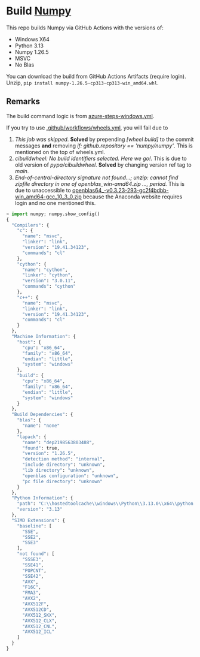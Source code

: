 # Build [Numpy](https://github.com/numpy/numpy)

This repo builds Numpy via GitHub Actions with the versions of:

* Windows X64
* Python 3.13
* Numpy 1.26.5
* MSVC
* No Blas

You can download the build from GitHub Actions Artifacts (require login). Unzip, `pip install numpy-1.26.5-cp313-cp313-win_amd64.whl`.

## Remarks

The build command logic is from [azure-steps-windows.yml](https://github.com/numpy/numpy/blob/v1.26.5/azure-steps-windows.yml).

If you try to use [.github/workflows/wheels.yml](https://github.com/numpy/numpy/blob/v1.26.5/.github/workflows/wheels.yml), you will fail due to
  1. *This job was skipped*. **Solved** by prepending *[wheel build]* to the commit messages **and** removing *if: github.repository == 'numpy/numpy'*. This is mentioned on the top of wheels.yml.
  2. *cibuildwheel: No build identifiers selected. Here we go!*. This is due to old version of *pypa/cibuildwheel*. **Solved** by changing version ref tag to *main*.
  3. *End-of-central-directory signature not found...; unzip: cannot find zipfile directory in one of openblas_win-amd64.zip ..., period.* This is due to unaccessible to [openblas64_-v0.3.23-293-gc2f4bdbb-win_amd64-gcc_10_3_0.zip](https://anaconda.org/scientific-python-nightly-wheels/openblas-libs/v0.3.23-293-gc2f4bdbb/download/openblas64_-v0.3.23-293-gc2f4bdbb-win_amd64-gcc_10_3_0.zip) because the Anaconda website requires login and no one mentioned this.

```py
> import numpy; numpy.show_config()
{
  "Compilers": {
    "c": {
      "name": "msvc",
      "linker": "link",
      "version": "19.41.34123",
      "commands": "cl"
    },
    "cython": {
      "name": "cython",
      "linker": "cython",
      "version": "3.0.11",
      "commands": "cython"
    },
    "c++": {
      "name": "msvc",
      "linker": "link",
      "version": "19.41.34123",
      "commands": "cl"
    }
  },
  "Machine Information": {
    "host": {
      "cpu": "x86_64",
      "family": "x86_64",
      "endian": "little",
      "system": "windows"
    },
    "build": {
      "cpu": "x86_64",
      "family": "x86_64",
      "endian": "little",
      "system": "windows"
    }
  },
  "Build Dependencies": {
    "blas": {
      "name": "none"
    },
    "lapack": {
      "name": "dep2198563803488",
      "found": true,
      "version": "1.26.5",
      "detection method": "internal",
      "include directory": "unknown",
      "lib directory": "unknown",
      "openblas configuration": "unknown",
      "pc file directory": "unknown"
    }
  },
  "Python Information": {
    "path": "C:\\hostedtoolcache\\windows\\Python\\3.13.0\\x64\\python.exe",
    "version": "3.13"
  },
  "SIMD Extensions": {
    "baseline": [
      "SSE",
      "SSE2",
      "SSE3"
    ],
    "not found": [
      "SSSE3",
      "SSE41",
      "POPCNT",
      "SSE42",
      "AVX",
      "F16C",
      "FMA3",
      "AVX2",
      "AVX512F",
      "AVX512CD",
      "AVX512_SKX",
      "AVX512_CLX",
      "AVX512_CNL",
      "AVX512_ICL"
    ]
  }
}
```
